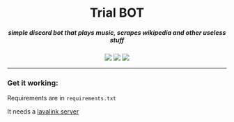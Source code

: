 <h1 align="center"> Trial BOT </h1>



<h5 align="center">simple discord bot that plays music, scrapes wikipedia and other useless stuff</h5>
<p align="center">
<a href="https://nextcord.readthedocs.io/en/latest/index.html"> 
  <img src="https://img.shields.io/badge/BUILT%20USING-Nextcord-blue?style=for-the-badge" /></a>
<img src="https://img.shields.io/github/license/ginop-1/trial_bot?style=for-the-badge" />
<img src="https://img.shields.io/github/languages/top/ginop-1/trial_bot?style=for-the-badge" />
</p>

---

### Get it working:
Requirements are in `requirements.txt`

It needs a [lavalink server](https://github.com/freyacodes/Lavalink/releases)
